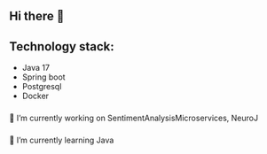 ## Hi there 👋

## Technology stack:
- Java 17
- Spring boot
- Postgresql
- Docker
###
🔭 I’m currently working on SentimentAnalysisMicroservices, NeuroJ
###
🌱 I’m currently learning Java
